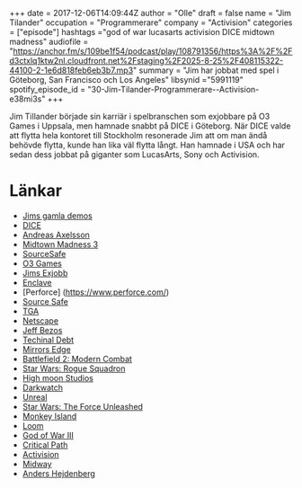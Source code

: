 +++
date = 2017-12-06T14:09:44Z
author = "Olle"
draft = false
name = "Jim Tilander"
occupation = "Programmerare"
company = "Activision"
categories = ["episode"]
hashtags ="god of war lucasarts activision DICE midtown madness"
audiofile = "https://anchor.fm/s/109be1f54/podcast/play/108791356/https%3A%2F%2Fd3ctxlq1ktw2nl.cloudfront.net%2Fstaging%2F2025-8-25%2F408115322-44100-2-1e6d818feb6eb3b7.mp3"
summary = "Jim har jobbat med spel i Göteborg, San Francisco och Los Angeles"
libsynid ="5991119"
spotify_episode_id = "30-Jim-Tilander-Programmerare--Activision-e38mi3s"
+++

Jim Tillander började sin karriär i spelbranschen som exjobbare på O3 Games i Uppsala, men hamnade snabbt på DICE i Göteborg. När DICE valde att flytta hela kontoret till Stockholm resonerade Jim att om man ändå behövde flytta, kunde han lika väl flytta långt. Han hamnade i USA och har sedan dess jobbat på giganter som LucasArts, Sony och Activision.

# Länkar
* [Jims gamla demos](https://www.tilander.org/aurora2/Prehistoric_Demos/index.html)
* [DICE](http://www.dice.se/)
* [Andreas Axelsson](http://spelskaparna.com/episode/8/)
* [Midtown Madness 3](https://www.youtube.com/watch?v=_9wZUIC_4vQ)
* [SourceSafe](https://en.wikipedia.org/wiki/Microsoft_Visual_SourceSafe)
* [O3 Games](https://en.wikipedia.org/wiki/Starbreeze_Studios)
* [Jims Exjobb](https://www.tilander.org/pub/starbreeze-landscape.pdf)
* [Enclave](https://www.youtube.com/watch?v=llXVrlNZRnw)
* [Perforce]  (https://www.perforce.com/)
* [Source Safe](https://en.wikipedia.org/wiki/Microsoft_Visual_SourceSafe)
* [TGA](https://en.wikipedia.org/wiki/Truevision_TGA)
* [Netscape](https://www.joelonsoftware.com/2000/04/06/things-you-should-never-do-part-i/)
* [Jeff Bezos](https://finance.yahoo.com/news/jeff-bezos-two-types-decisions-220242140.html)
* [Techinal Debt](https://en.wikipedia.org/wiki/Technical_debt)
* [Mirrors Edge](https://www.youtube.com/watch?v=p-OUNPqRzII)
* [Battlefield 2: Modern Combat](https://www.youtube.com/watch?v=MztGaAZQRdI)
* [Star Wars: Rogue Squadron](https://www.youtube.com/watch?v=Dqd3XJakRaE)
* [High moon Studios](http://www.highmoonstudios.com/)
* [Darkwatch](https://www.youtube.com/watch?v=QveUnkabn1M)
* [Unreal](https://www.unrealengine.com/en-US/what-is-unreal-engine-4)
* [Star Wars: The Force Unleashed](https://www.youtube.com/watch?v=KZu36UKAvyg)
* [Monkey Island](https://www.youtube.com/watch?v=UAvuZsflglw)
* [Loom](https://www.youtube.com/watch?v=zQJVM-R3PxY)
* [God of War III](https://www.youtube.com/watch?v=bH5ptvpS1ic)
* [Critical Path](https://en.wikipedia.org/wiki/Critical_path_method)
* [Activision](https://www.activision.com/)
* [Midway](https://en.wikipedia.org/wiki/Midway_Games)
* [Anders Hejdenberg](http://spelskaparna.com/episode/19/)

